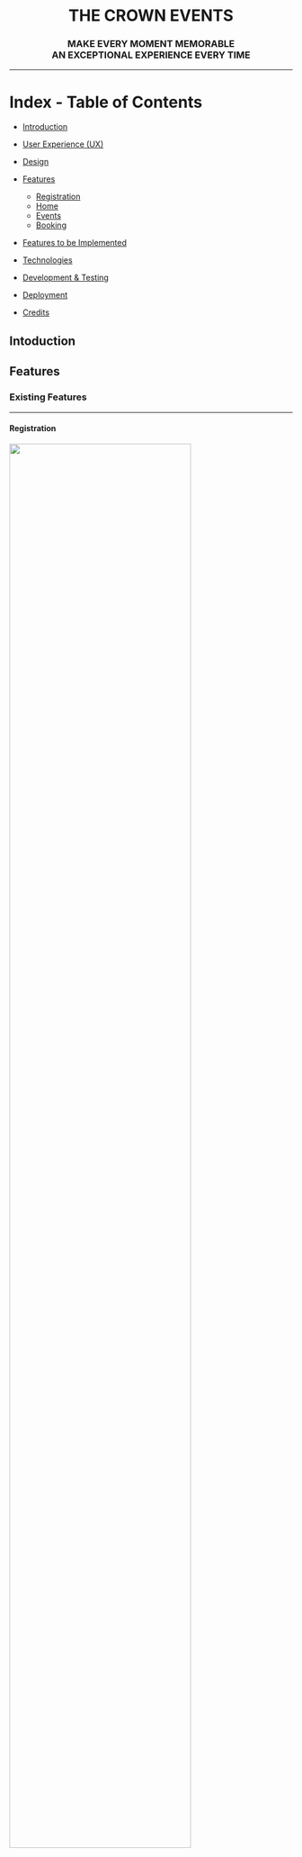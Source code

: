 <h1 align = "center">THE CROWN EVENTS</h1><h3 align = "center">MAKE EVERY MOMENT MEMORABLE <br> AN EXCEPTIONAL EXPERIENCE EVERY TIME</h3> <hr>

# Index - Table of Contents

- [Introduction](#introduction)  
- [User Experience (UX)](#user-experience-ux) 
- [Design](#design)
- [Features](#features)
    - [Registration](#Registration)
    - [Home](#Home)
    - [Events](#Events)
    - [Booking](#Booking)
- [Features to be Implemented](#Features-to-be-Implemented)   
      
- [Technologies](#technologies)
- [Development & Testing](#testing)
- [Deployment](#deployment)
- [Credits](#credits)

## Intoduction
## Features
### Existing Features<hr>
#### Registration
<img src="static/media/main-page-img.jpg" width="80%"><br><br>
<img src="static/media/signin-page-img.jpg" width="80%"><br><br>

#### Home Page
<img src="static/media/home-page-img.jpg" width="80%"><br><br>

#### Events Page
<img src="static/media/events-page-img.jpg" width="80%"><br><br>

#### Events List
<img src="static/media/event-list-img.jpg" width="80%"><br><br>
<img src="static/media/event-list2-img.jpg" width="80%"><br><br>

#### Events Detail
<img src="static/media/event-like-img.jpg" width="80%"><br><br>
<img src="static/media/event-description-img.jpg" width="80%"><br><br>

#### Likes on Event
<img src="static/media/event-like-img.jpg" width="80%"><br><br>

#### comments on Event
<img src="static/media/event-commentsection-img.jpg" width="80%"><br><br>
<img src="static/media/event-comment-img.jpg" width="80%"><br><br>

#### Event Booking
<img src="static/media/booking-form-img.jpg" width="80%"><br><br>

#### My Bookings
<img src="static/media/mybooking-img.jpg" width="80%"><br><br>

#### Booking Update
<img src="static/media/update-booking-img.jpg" width="80%"><br><br>

#### Booking Cancel
<img src="static/media/cancel-booking-img.jpg" width="80%"><br><br>














